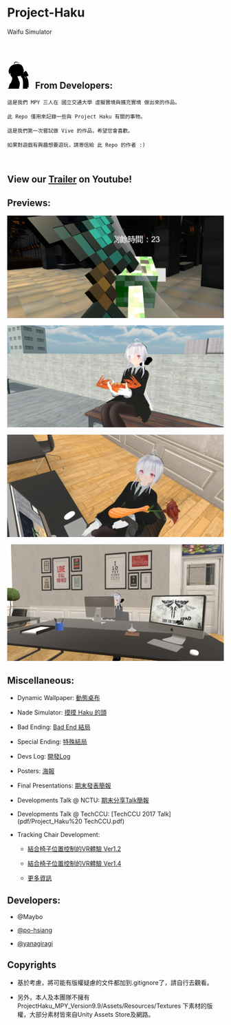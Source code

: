 # Project-Haku

Waifu Simulator

<br />

## <img src=./img/logo.png width=50px> <span style="margin: 10px">From Developers:</span>
    
    這是我們 MPY 三人在 國立交通大學 虛擬實境與擴充實境 做出來的作品。
    
    此 Repo 僅用來記錄一些與 Project Haku 有關的事物。

    這是我們第一次嘗試做 Vive 的作品，希望您會喜歡。

    如果對遊戲有興趣想要遊玩，請寄信給 此 Repo 的作者 :)
    

<br />


## View our [Trailer](https://www.youtube.com/watch?v=Vj7PAP1cIOU) on Youtube!

## Previews:

![](img/ScreenShots/2.jpg)

![](img/ScreenShots/3.jpg)

![](img/ScreenShots/4.jpg)

![](img/ScreenShots/1.png)

## Miscellaneous: 

- Dynamic Wallpaper: [動態桌布](https://github.com/yanagiragi/Project-Haku-Desktop)

- Nade Simulator: [摸摸 Haku 的頭](https://www.youtube.com/watch?v=V1dpIXxIdb8)

- Bad Ending: [Bad End 結局](https://www.youtube.com/watch?v=D1lnX2RnciM)

- Special Ending: [特殊結局](https://www.youtube.com/watch?v=oj4GpHLmK6Y)

- Devs Log: [開發Log](https://github.com/yanagiragi/ProjectHaku_UpdateList)

- Posters: [海報](/pdf/Haku%20Poster.pdf)

- Final Presentations: [期末發表簡報](/pdf/Final%20Presentation.pdf)

- Developments Talk @ NCTU: [期末分享Talk簡報](/pdf/Project%20Haku%20Development.pdf)

- Developments Talk @ TechCCU: [TechCCU 2017 Talk](pdf/Project_Haku%20 TechCCU.pdf)

- Tracking Chair Development: 

    - [結合椅子位置控制的VR體驗 Ver1.2](https://www.youtube.com/watch?v=k1UfKd3QSJs)
    
    - [結合椅子位置控制的VR體驗 Ver1.4](https://www.youtube.com/watch?v=B4Py3Erextg)
    
    - [更多資訊](https://yanagiragi.wordpress.com/2017/03/18/%E8%88%87%E8%80%81%E5%A9%86%E4%B8%80%E8%B5%B7%E7%9C%8B%E5%A4%95%E9%99%BD-in-vive/)

## Developers:

- @Maybo

- [@po-hsiang](https://github.com/po-hsiang)

- [@yanagiragi](https://github.com/yanagiragi)

## Copyrights

- 基於考慮，將可能有版權疑慮的文件都加到.gitignore了，請自行去觀看。

- 另外，本人及本團隊不擁有 ProjectHaku_MPY_Version9.9/Assets/Resources/Textures 下素材的版權，大部分素材皆來自Unity Assets Store及網路。
